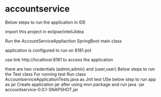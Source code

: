 # accountservice
Below steps to run the applicaiton in IDE

import this project in eclipse/inteliJIdea

Run the AccountServiceAppliaction SpringBoot main class

application is configured to run on 8181 pot

use link http://localhost:8181 to access the application

there are two credentials (admin,admin) and (user,user)
Below steps to run the Test class
For running test Run class AccountserviceApplicationTests.java as Jnit test
USe below step to run app as jar
Create application jar after using mvn package and run java -jar accountservice-0.0.1-SNAPSHOT.jar
